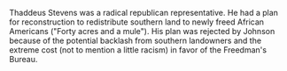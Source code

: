 Thaddeus Stevens was a radical republican representative. He had a plan for reconstruction to redistribute southern land to newly freed African Americans ("Forty acres and a mule"). His plan was rejected by Johnson because of the potential backlash from southern landowners and the extreme cost (not to mention a little racism) in favor of the Freedman's Bureau.
